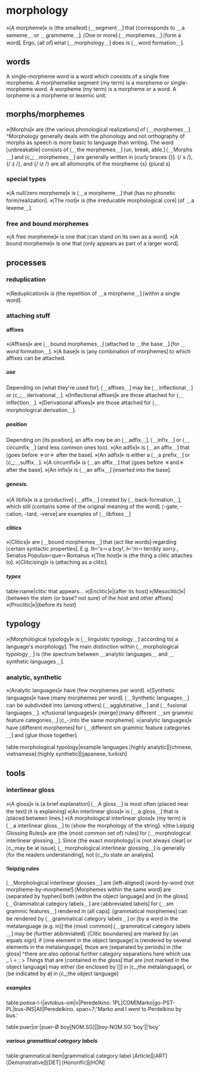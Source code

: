 
# morphology

»⟮A morpheme⟯« is ⟮the smallest⟯ ⟮＿segment＿⟯ that ⟮corresponds to ＿a sememe＿ or ＿grammeme＿⟯.
⟮One or more⟯ ⟮＿morphemes＿⟯ ⟮form a word⟯.
Ergo, ⟮all of⟯ what ⟮＿morphology＿⟯ does is ⟮＿word formation＿⟯.

## words

A single-morpheme word is a word which consists of a single free morpheme.
A morphemelike segment (my term) is a morpheme or single-morpheme word.
A worpheme (my term) is a morpheme or a word.
A lorpheme is a morpheme or lexemic unit.

## morphs/morphemes 

»⟮Morphs⟯« are ⟮the various phonological realizations⟯ of ⟮＿morphemes＿⟯.
^Morphology generally deals with the phonology and not orthography of morphs as speech is more basic to language than writing. 
The word ⟮unbreakable⟯ consists of ⟮＿the morphemes＿⟯ ⟮un, break, able.⟯ 
⟮＿Morphs＿⟯ and ⟮c_;＿morphemes＿⟯ are generally written in ⟮curly braces {}⟯. 
{/ s /}, {/ z /}, and {/ iz /} are all allomorphs of the morpheme {s} (plural s)

### special types

»⟮A null/zero morpheme⟯« is ⟮＿a morpheme＿⟯ that ⟮has no phonetic form/realization⟯.
»⟮The root⟯« is ⟮the irreducable morphological core⟯ ⟮of ＿a lexeme＿⟯.

### free and bound morphemes

»⟮A free morpheme⟯« is one that ⟮can stand on its own as a word⟯.
»⟮A bound morpheme⟯« is one that ⟮only appears as part of a larger word⟯.

## processes

### reduplication

»⟮Reduplication⟯« is ⟮the repetition of ＿a morpheme＿⟯ ⟮within a single word⟯.

### attaching stuff

#### affixes

»⟮Affixes⟯« are ⟮＿bound morphemes＿⟯ ⟮attached to ＿the base＿⟯ ⟮for ＿word formation＿⟯.
»⟮A base⟯« is ⟮any combination of morphemes⟯ to which affixes can be attached.

##### use

Depending on ⟮what they're used for⟯, ⟮＿affixes＿⟯ may be ⟮＿inflectional＿⟯ or ⟮c_;＿derivational＿⟯.
»⟮Inflectional affixes⟯« are those attached for ⟮＿inflection＿⟯.
»⟮Derivational affixes⟯« are those attached for ⟮＿morphological derivation＿⟯.

##### position

Depending on ⟮its position⟯, an affix may be an ⟮＿adfix＿⟯, ⟮＿infix＿⟯ or ⟮＿circumfix＿⟯ (and less common ones too).
»⟮An adfix⟯« is ⟮＿an affix＿⟯ that ⟮goes before ＊or＊ after the base⟯.
»⟮An adfix⟯« is either a ⟮＿a prefix＿⟯ or ⟮c_;＿suffix＿⟯.
»⟮A circumfix⟯« is ⟮＿an affix＿⟯ that ⟮goes before ＊and＊ after the base⟯.
»⟮An infix⟯« is ⟮＿an affix＿⟯ ⟮inserted into the base⟯.

##### genesis.

»⟮A libfix⟯« is a ⟮productive⟯ ⟮＿affix＿⟯ created by ⟮＿back-formation＿⟯, which still ⟮contains some of the original meaning of the word⟯.
⟮-gate, -cation, -tard, -verse⟯ are examples of ⟮＿libfixes＿⟯

#### clitics

»⟮Clitics⟯« are ⟮＿bound morphemes＿⟯ that ⟮act like words⟯ regarding ⟮certain syntactic properties⟯.
E.g. It☞'s☜ a boy!, I☞'m☜ terribly sorry., Senatus Populus☞que☜ Romanus
»⟮The host⟯« is ⟮the thing a clitic attaches to⟯.
»⟮Cliticising⟯« is ⟮attaching as a clitic⟯.

##### types

table:name|clitic that appears...
»⟮Enclitic⟯«|⟮after its host⟯
»⟮Mesoclitic⟯«|⟮between the stem (or base? not sure) of the host and other affixes⟯
»⟮Proclitic⟯«|⟮before its host⟯

## typology

»⟮Morphological typology⟯« is ⟮＿linguistic typology＿⟯ according to⟮ a language's morphology⟯.
The main distinction within ⟮＿morphological typology＿⟯ is ⟮the spectrum between ＿analytic languages＿ and ＿synthetic languages＿⟯.

### analytic, synthetic

»⟮Analytic languages⟯« have ⟮few morphemes per word⟯.
»⟮Synthetic languages⟯« have ⟮many morphemes per word⟯.
⟮＿Synthetic languages＿⟯ can be subdivided into (among others) ⟮＿agglutinative＿⟯ and ⟮＿fusional languages＿⟯.
»⟮fusional languages⟯« ⟮merge⟯ ⟮many different ＿sm grammic feature categories＿⟯ ⟮c_-;into the same morpheme⟯.
»⟮analytic languages⟯« have ⟮different morphemes⟯ for ⟮＿different sm grammic feature categories＿⟯ and ⟮glue those together⟯.


table:morphological typology|example languages
⟮highly analytic⟯|⟮chinese, vietnamese⟯
⟮highly synthetic⟯|⟮japanese, turkish⟯

## tools

### interlinear gloss

»⟮A gloss⟯« is ⟮a brief explanation⟯
⟮＿A gloss＿⟯ is most often ⟮placed near the text⟯ ⟮it is explaining⟯
»⟮An interlinear gloss⟯« is ⟮＿a gloss＿⟯ that is ⟮placed between lines.⟯
»⟮A morphological interlinear gloss⟯« (my term) is ⟮＿a interlinear gloss＿⟯ to ⟮show the morphology of the string⟯.
»⟮the Leipzig Glossing Rules⟯« are ⟮the (most common set of) rules⟯ for ⟮＿morphological interlinear glossing＿⟯.
Since ⟮the exact morphology⟯ is ⟮not always clear⟯ or ⟮c_;may be at issue⟯, ⟮＿morphological interlinear glossing＿⟯ is generally ⟮for the readers understanding⟯, not ⟮c_;to state an analysis⟯.

#### !leipzig rules

⟮＿Morphological interlinear glosses＿⟯ are ⟮left-aligned⟯ ⟮word-by-word (not morpheme-by-morpheme!⟯
⟮Morphemes within the same word⟯ are ⟮separated by hyphen⟯ both ⟮within the object language⟯ and ⟮in the gloss⟯.
⟮＿Grammatical category labels＿⟯ are ⟮abbreviated labels⟯ for ⟮＿sm grammic features＿⟯ rendered in ⟮all caps⟯.
⟮grammatical morphemes⟯ can be rendered by ⟮＿grammatical category labels＿⟯ or ⟮by a word in the metalanguage (e.g. in)⟯ 
the ⟮most common⟯ ⟮＿grammatical category labels＿⟯ may be ⟮further abbreviated⟯.
⟮Clitic boundaries⟯ are marked by ⟮an equals sign⟯.
if ⟮one element in the object language⟯ is ⟮rendered by several elements in the metalanguage⟯, those are ⟮separated by periods⟯ in ⟮the gloss⟯
^there are also optional further category separations here which use _ \ = ; &gt;
Things that are ⟮contained in the gloss⟯ that are ⟮not marked in the object language⟯ may either ⟮be enclosed by []⟯ in ⟮c_;the metalanguage⟯, or ⟮be indicated by ø⟯ in ⟮c_;the object language⟯

##### examples

table:poexa-l-i|avtobus-om|v|Peredelkino.
1PL|COM|Marko|go-PST-PL|bus-INS|All|Peredelkino.
span=7;'Marko and I went to Perdelkino by bus.'


table:puer|or:|puer-Ø
boy[NOM.SG]||boy-NOM.SG
‘boy’||‘boy’

##### various gramattical category labels

table:grammatical item|grammatical category label
⟮Article⟯|⟮ART⟯
⟮Demonstrative⟯|⟮DET⟯
⟮Honorific⟯|⟮HON⟯